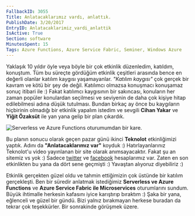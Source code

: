 ```yaml
---
FallbackID: 3055
Title: Anlatacaklarımız vardı, anlattık.
PublishDate: 3/20/2017
EntryID: Anlatacaklarimiz_vardi_anlattik
IsActive: True
Section: software
MinutesSpent: 15
Tags: Azure Functions, Azure Service Fabric, Seminer, Windows Azure
---
```

Yaklaşık 10 yıldır öyle veya böyle bir çok etkinlik düzenledim, katıldım, konuştum. Tüm bu süreçte gördüğüm etkinlik çeşitleri arasında bence en değerli olanlar katılım kaygısı yaşamayanlar. *"Katılım kaygısı"* çok gerçek bir kavram ve kötü bir şey de değil. Katılımcı olmazsa konuşmacı konuşamaz sonuç itibari ile :) Fakat katılımcı kaygısının bir sakıncası, konuların her zaman popüler konulardan seçilmesi ve seviyenin de daha çok kişiye hitap edilebilmesi adına düşük tutulması. Bundan birkaç ay önce bu kaygıların hiçbirinin olmadığı bir etkinlik yapalım istedim ve sevgili **Cihan Yakar** ve **Yiğit Özaksüt** ile yan yana gelip bir plan çıkardık. ![Serverless ve Azure Functions oturumumdan bir kare.](http://blob.daron.yondem.com/assets/3055/anlatacaklarimiz-var.jpg)Bu planın sonucu olarak geçen pazar günü ikinci **Teknolot** etkinliğimizi yaptık. Adını da **"Anlatacaklarımız var"** koyduk :) Hatırlayanlarınız Teknolot'u video yayınlanan bir site olarak anımsayacaktır. Fakat şu an sitemiz vs yok :) Sadece [twitter](http://www.twitter.com/teknolot) ve [facebook](http://www.facebook.com/teknolot) hesaplarımız var. Zaten en son etkinlikten bu yana da dört sene geçmişti :) Yavaştan alıyoruz diyebiliriz :)Etkinlik gerçekten güzel oldu ve tahmin ettiğimizin çok üstünde bir katılım gerçekleşti. Ben bir süredir anlatmak istediğimiz **Serverless ve Azure Functions** ve **Azure Service Fabric ile Microservices** oturumlarını sundum. Büyük ihtimalle herkesin kafasını iyice karıştırıp bıraktım :) Şaka bir yana, eğlenceli ve güzel bir gündü. Bizi yalnız bırakmayan herkese buradan da tekrar çok teşekkürler. Bir sonrakinde görüşmek üzere.
